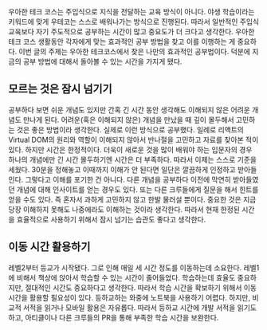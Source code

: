 우아한 테크 코스는 주입식으로 지식을 전달하는 교육 방식이 아니다. 야생 학습이라는 키워드에 맞게 우테코는 스스로 배워나가는 방식으로 진행된다. 따라서 일반적인 주입식 교육보다 자기 주도적으로 공부하는 시간이 많고 중요도가 더 크다고 생각한다. 우아한 테크 코스 생활동안 각자에게 맞는 효과적인 공부 방법을 찾고 이를 이행하는 게 중요하다. 이번 글의 주제는 우아한 테크코스에서 찾은 나만의 효과적인 공부법이다. 덕분에 지금의 공부 방법에 대해서 돌아볼 수 있는 시간을 가지게 됐다.

## 모르는 것은 잠시 넘기기

공부하다 보면 쉬운 개념도 있지만 간혹 긴 시간 동안 생각해도 이해되지 않은 어려운 개념도 만나게 된다. 어려운(혹은 이해되지 않은) 개념을 만났을 때 깊이 몰두해서 고민하는 것은 좋은 방법이라 생각한다. 실제로 이런 방식으로 공부했다. 일례로 리액트의 Virtual DOM의 원리와 역할이 이해되지 않아서 반나절을 고민하고 자료를 찾아본 적이 있다.
하지만 시간은 한정적이다. 더욱이 새로운 것을 많이 배워야 하는 입문자의 경우 하나의 개념에만 긴 시간 몰두하기엔 시간은 더 부족하다. 따라서 이제는 스스로 기준을 세웠다. 30분을 정해놓고 이때까지 이해가 안 된다면 일단은 깔끔하게 인정하고 받아들인다.
그렇다고 이해를 포기한 건 아니다. 다른 개념을 공부하다 이전에 막연히 받아들였던 개념에 대해 인사이트를 얻는 경우도 있다. 또는 다른 크루들에게 질문을 해서 힌트를 얻을 수도 있다. 즉 혼자서 과하게 고민하지 않고 한발 물러설 뿐이다. 중요한 것은 지금 당장 이해하지 못해도 나중에라도 이해하는 것이라 생각한다. 따라서 현재 한정된 시간을 효율적으로 사용하기 위해서 잠시 넘기는 습관도 좋다고 생각한다.

## 이동 시간 활용하기

레벨2부터 등교가 시작됐다. 그로 인해 매일 세 시간 정도를 이동하는데 소요한다. 레벨1에 비해서 책상에 앉아서 학습할 수 있는 시간이 줄어들었다. 학습하는데 효율도 중요하지만, 절대적인 시간도 중요하다고 생각한다. 따라서 학습 시간을 확보하기 위해서 이동 시간을 활용할 필요성이 있다. 등하교하는 와중에 노트북을 사용하기 어렵다. 하지만, 비교적 서적을 읽거나 모바일 활용은 자유롭다. 따라서 등하교 시간에 개발 서적을 읽기도 하고, 아티클이나 다른 크루들의 PR을 통해 부족한 학습 시간을 보완한다.
